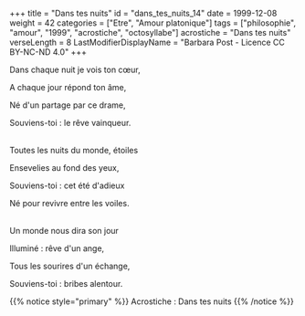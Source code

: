 +++
title = "Dans tes nuits"
id = "dans_tes_nuits_14"
date = 1999-12-08
weight = 42
categories = ["Etre", "Amour platonique"]
tags = ["philosophie", "amour", "1999", "acrostiche", "octosyllabe"]
acrostiche = "Dans tes nuits"
verseLength = 8
LastModifierDisplayName = "Barbara Post - Licence CC BY-NC-ND 4.0"
+++

Dans chaque nuit je vois ton cœur,

A chaque jour répond ton âme,

Né d'un partage par ce drame,

Souviens-toi : le rêve vainqueur.

 \
Toutes les nuits du monde, étoiles

Ensevelies au fond des yeux,

Souviens-toi : cet été d'adieux

Né pour revivre entre les voiles.

 \
Un monde nous dira son jour

Illuminé : rêve d'un ange,

Tous les sourires d'un échange,

Souviens-toi : bribes alentour.

{{% notice style="primary" %}}
Acrostiche : Dans tes nuits
{{% /notice %}}
